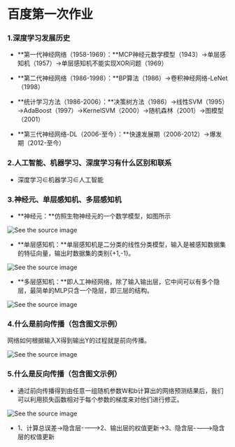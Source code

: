 # 百度第一次作业

### 1.深度学习发展历史

* **第一代神经网络（1958-1969）：**MCP神经元数学模型（1943）→单层感知机（1957）→单层感知机不能实现XOR问题（1969）

* **第二代神经网络（1986-1998）：**BP算法（1986）→卷积神经网络-LeNet（1998）

* **统计学习方法（1986-2006）：**决策树方法（1986）→线性SVM（1995）→AdaBoost（1997）→KernelSVM（2000）→随机森林（2001）→图模型（2001）

* **第三代神经网络-DL（2006-至今）：**快速发展期（2006-2012）→爆发期（2012-至今）

### 2.人工智能、机器学习、深度学习有什么区别和联系

* 深度学习∈机器学习∈人工智能

### 3.神经元、单层感知机、多层感知机

* **神经元：**仿照生物神经元的一个数学模型，如图所示

![See the source image](https://pic3.zhimg.com/v2-b6420b9bcddd4842f04394e8cd0d7b36_r.jpg)

* **单层感知机：**单层感知机是二分类的线性分类模型，输入是被感知数据集的特征向量，输出时数据集的类别{+1,-1}。

![See the source image](https://n.sinaimg.cn/spider202014/26/w1080h546/20200104/917c-imrkkfx5939001.png)

* **多层感知机：**即人工神经网络，除了输入输出层，它中间可以有多个隐层，最简单的MLP只含一个隐层，即三层的结构。

![See the source image](https://th.bing.com/th/id/R.c2ce0e7110c4bbe44c095f78f8246e2f?rik=1c9v6RAJvGUxDA&riu=http%3a%2f%2fupload-images.jianshu.io%2fupload_images%2f749674-1f47a199a6ce5008.png&ehk=pCOcoxMTgQHivRXnJG9A20VhNXbpz97FVqsyqJndtG4%3d&risl=&pid=ImgRaw)

### 4.什么是前向传播（包含图文示例）

网络如何根据输入X得到输出Y的过程就是前向传播。

![See the source image](https://th.bing.com/th/id/R.bfc419b3cb4508be3ef404601008cf10?rik=l%2f7l3ZVcLqbQTQ&riu=http%3a%2f%2fimg.blog.csdn.net%2f20160515204217870&ehk=EeeH4pRppj284HGJdPUKq7aN4%2f7MGTuB3WAR5RbgFks%3d&risl=&pid=ImgRaw)

### 5.什么是反向传播（包含图文示例）

* 通过前向传播得到由任意一组随机参数W和b计算出的网络预测结果后，我们可以利用损失函数相对于每个参数的梯度来对他们进行修正。

![See the source image](https://pic1.zhimg.com/v2-9a4aff21fc12d343cc3a4f1c663e8c91_1200x500.jpg)

* 1、计算总误差→隐含层---->2、输出层的权值更新→3、隐含层---->隐含层的权值更新

